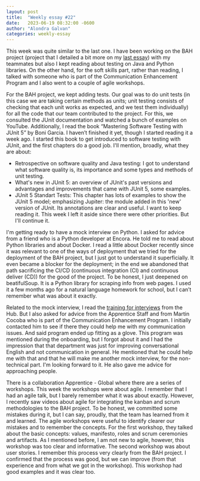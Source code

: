 ```yaml
---
layout: post
title:  "Weekly essay #22"
date:   2023-06-19 08:32:00 -0600
author: "Alondra Galvan"
categories: weekly-essay
---
```



This week was quite similar to the last one. I have been working on the BAH project (project that I detailed a bit more on my [last essay](https://alond-ra.github.io/github.io/weekly-essay/2023/06/12/Week-21.html)) with my teammates but also I kept reading about testing on Java and Python libraries. On the other hand, for the soft skills part, rather than reading, I talked with someone who is part of the Communication Enhancement Program and I also went to a couple of agile workshops.

For the BAH project, we kept adding tests. Our goal was to do unit tests (in this case we are taking certain methods as units; unit testing consists of checking that each unit works as expected, and we test them individually) for all the code that our team contributed to the project. For this, we consulted the JUnit documentation and watched a bunch of examples on YouTube. Additionally, I read the book “Mastering Software Testing with JUnit 5” by Boni Garcia. I haven’t finished it yet, though I started reading it a week ago. I started this book to get introduced to software testing with JUnit, and the first chapters do a good job. I'll mention, broadly, what they are about:

* Retrospective on software quality and Java testing: I got to understand what software quality is, its importance and some types and methods of unit testing.
* What's new in JUnit 5: an overview of JUnit's past versions and advantages and improvements that came with JUnit 5, some examples.
* JUnit 5 Standart Tests: This chapter has lots of examples to show the JUnit 5 model; emphasizing Jupiter: the module added in this 'new' version of JUnit. Its annotations are clear and useful. 
I want to keep reading it. This week I left it aside since there were other priorities. But I'll continue it.


I'm getting ready to have a mock interview on Python. I asked for advice from a friend who is a Python developer at Encora. He told me to read about Python libraries and about Docker. I read a little about Docker recently since it was relevant to one of the ways of deployment that we tried for the deployment of the BAH project, but I just got to understand it superficially. It even became a blocker for the deployment; in the end we abandoned that path sacrificing the CI/CD (continuous integration (CI) and continuous deliver (CD)) for the good of the project. To be honest, I just deepened on beatifulSoup. It is a Python library for scraping info from web pages. I used it a few months ago for a natural language homework for school, but I can’t remember what was about it exactly. 


Related to the mock interview, I read the [training for interviews](https://hub.nearsoft.com/t/training-for-interviewers/2237) from the Hub. But I also asked for advice from the Apprentice Staff and from Martin Cocoba who is part of the Communication Enhancement Program. I initially contacted him to see if there they could help me with my communication issues. And said program ended up fitting as a glove. This program was mentioned during the onboarding, but I forgot about it and I had the impression that that department was just for improving conversational English and not communication in general. He mentioned that he could help me with that and that he will make me another mock interview, for the non-technical part. I'm looking forward to it. He also gave me advice for approaching people.


There is a collaboration Apprentice - Global where there are a series of workshops. This week the workshops were about agile. I remember that I had an agile talk, but I barely remember what it was about exactly. However, I recently saw videos about agile for integrating the kanban and scrum methodologies to the BAH project. To be honest, we committed some mistakes during it, but I can say, proudly, that the team has learned from it and learned. The agile workshops were useful to identify clearer our mistakes and to remember the concepts. For the first workshop, they talked about the basic concepts: values, manifesto, roles and scrum ceremonies and artifacts. As I mentioned before, I am not new to agile, however, this workshop was too clear and informative. The second workshop was about user stories. I remember this process very clearly from the BAH project. I confirmed that the process was good, but we can improve (from that experience and from what we got in the workshop). This workshop had good examples and it was clear too. 
